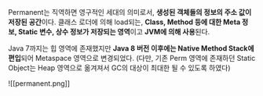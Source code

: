 Permanent는 직역하면 영구적인 세대의 의미로서, **생성된 객체들의 정보의 주소 값이 저장된 공간**이다.
클래스 로더에 의해 load되는, **Class, Method 등에 대한 Meta 정보, Static 변수, 상수 정보가 저장되는 영역**이고 **JVM에 의해 사용**된다.

Java 7까지는 힙 영역에 존재했지만 **Java 8 버전 이후에는 Native Method Stack에 편입**되어 Metaspace 영역으로 변경되었다.
(다만, 기존 Perm 영역에 존재하던 Static Object는 Heap 영역으로 옮겨져서 GC의 대상이 최대한 될 수 있도록 하였다)

![[permanent.png]]